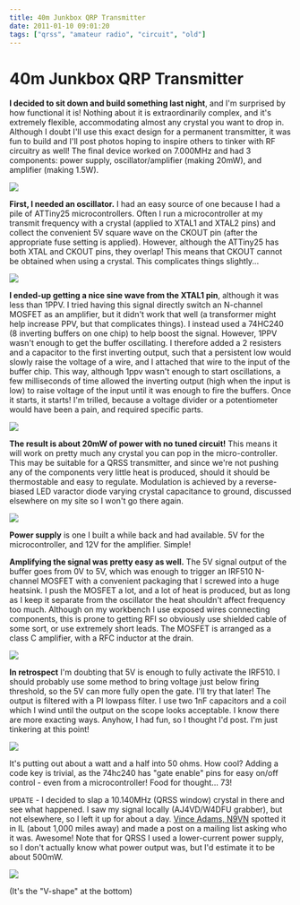 ```yaml
---
title: 40m Junkbox QRP Transmitter
date: 2011-01-10 09:01:20
tags: ["qrss", "amateur radio", "circuit", "old"]
---
```


# 40m Junkbox QRP Transmitter

__I decided to sit down and build something last night__, and I'm surprised by how functional it is!  Nothing about it is extraordinarily complex, and it's extremely flexible, accommodating almost any crystal you want to drop in.  Although I doubt I'll use this exact design for a permanent transmitter, it was fun to build and I'll post photos hoping to inspire others to tinker with RF circuitry as well! The final device worked on 7.000MHz and had 3 components: power supply, oscillator/amplifier (making 20mW), and amplifier (making 1.5W). 

<div class="text-center img-border">

![](https://swharden.com/static/2011/01/10/IMG_4916.jpg)

</div>

__First, I needed an oscillator.__ I had an easy source of one because I had a pile of ATTiny25 microcontrollers.  Often I run a microcontroller at my transmit frequency with a crystal (applied to XTAL1 and XTAL2 pins) and collect the convenient 5V square wave on the CKOUT pin (after the appropriate fuse setting is applied).  However, although the ATTiny25 has both XTAL and CKOUT pins, they overlap! This means that CKOUT cannot be obtained when using a crystal. This complicates things slightly... 

<div class="text-center img-border">

![](https://swharden.com/static/2011/01/10/IMG_4906.jpg)

</div>

__I ended-up getting a nice sine wave from the XTAL1 pin__, although it was less than 1PPV.  I tried having this signal directly switch an N-channel MOSFET as an amplifier, but it didn't work that well (a transformer might help increase PPV, but that complicates things).  I instead used a 74HC240 (8 inverting buffers on one chip) to help boost the signal. However, 1PPV wasn't enough to get the buffer oscillating.  I therefore added a 2 resisters and a capacitor to the first inverting output, such that a persistent low would slowly raise the voltage of a wire, and I attached that wire to the input of the buffer chip.  This way, although 1ppv wasn't enough to start oscillations, a few milliseconds of time allowed the inverting output (high when the input is low) to raise voltage of the input until it was enough to fire the buffers.  Once it starts, it starts!  I'm trilled, because a voltage divider or a potentiometer would have been a pain, and required specific parts. 

<div class="text-center img-border">

![](https://swharden.com/static/2011/01/10/IMG_4908.jpg)

</div>

__The result is about 20mW of power with no tuned circuit!__ This means it will work on pretty much any crystal you can pop in the micro-controller. This may be suitable for a QRSS transmitter, and since we're not pushing any of the components very little heat is produced, should it should be thermostable and easy to regulate.  Modulation is achieved by a reverse-biased LED varactor diode varying crystal capacitance to ground, discussed elsewhere on my site so I won't go there again. 

<div class="text-center img-border">

![](https://swharden.com/static/2011/01/10/IMG_4910.jpg)

</div>

__Power supply__ is one I built a while back and had available.  5V for the microcontroller, and 12V for the amplifier.  Simple!

__Amplifying the signal was pretty easy as well.__ The 5V signal output of the buffer goes from 0V to 5V, which was enough to trigger an IRF510 N-channel MOSFET with a convenient packaging that I screwed into a huge heatsink. I push the MOSFET a lot, and a lot of heat is produced, but as long as I keep it separate from the oscillator the heat shouldn't affect frequency too much. Although on my workbench I use exposed wires connecting components, this is prone to getting RFI so obviously use shielded cable of some sort, or use extremely short leads. The MOSFET is arranged as a class C amplifier, with a RFC inductor at the drain.

<div class="text-center img-border">

![](https://swharden.com/static/2011/01/10/IMG_4911.jpg)

</div>

__In retrospect__ I'm doubting that 5V is enough to fully activate the IRF510. I should probably use some method to bring voltage just below firing threshold, so the 5V can more fully open the gate. I'll try that later!  The output is filtered with a PI lowpass filter. I use two 1nF capacitors and a coil which I wind until the output on the scope looks acceptable.  I know there are more exacting ways.  Anyhow, I had fun, so I thought I'd post. I'm just tinkering at this point!

<div class="text-center img-border">

![](https://swharden.com/static/2011/01/10/IMG_4917.jpg)

</div>

It's putting out about a watt and a half into 50 ohms. How cool? Adding a code key is trivial, as the 74hc240 has "gate enable" pins for easy on/off control - even from a microcontroller! Food for thought... 73!

`` UPDATE `` - I decided to slap a 10.140MHz (QRSS window) crystal in there and see what happened. I saw my signal locally (AJ4VD/W4DFU grabber), but not elsewhere, so I left it up for about a day. [Vince Adams, N9VN](https://swharden.com/static/2011/01/10/) spotted it in IL (about 1,000 miles away) and made a post on a mailing list asking who it was. Awesome! Note that for QRSS I used a lower-current power supply, so I don't actually know what power output was, but I'd estimate it to be about 500mW.

<div class="text-center img-border">

![](https://swharden.com/static/2011/01/10/n9vn.jpg)

</div>

(It's the "V-shape" at the bottom)